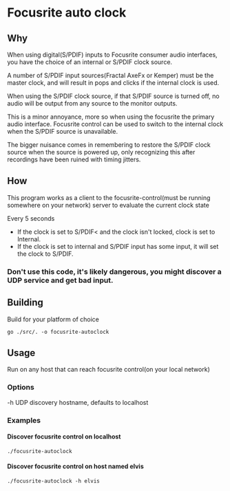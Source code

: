 # Focusrite auto clock

## Why
When using digital(S/PDIF) inputs to Focusrite consumer audio interfaces, you have the choice of an internal or S/PDIF clock source.  

A number of S/PDIF input sources(Fractal AxeFx or Kemper) must be the master clock, and will result in pops and clicks if the internal clock is used.

When using the S/PDIF clock source, if that S/PDIF source is turned off, no audio will be output from any source to the monitor outputs.

This is a minor annoyance, more so when using the focusrite the primary audio interface.  Focusrite control can be used to switch to the internal clock when the S/PDIF source is unavailable.

The bigger nuisance comes in remembering to restore the S/PDIF clock source when the source is powered up, only recognizing this after recordings have been ruined with timing jitters.


## How
This program works as a client to the focusrite-control(must be running somewhere on your network) server to evaluate the current clock state

Every 5 seconds
* If the clock is set to S/PDIF< and the clock isn't locked, clock is set to Internal.  
* If the clock is set to internal and S/PDIF input has some input, it will set the clock to S/PDIF.

### Don't use this code, it's likely dangerous, you might discover a UDP service and get bad input.

## Building
Build for your platform of choice

`go ./src/. -o focusrite-autoclock`

## Usage
Run on any host that can reach focusrite control(on your local network)

### Options  
 -h UDP discovery hostname, defaults to localhost
### Examples 
#### Discover focusrite control on localhost
`./focusrite-autoclock`
#### Discover focusrite control on host named elvis
`./focusrite-autoclock -h elvis`


